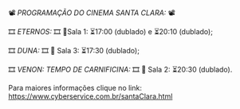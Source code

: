 📽️ *PROGRAMAÇÃO DO CINEMA SANTA CLARA:* 📽️

🎞️ *ETERNOS:* 🎞️
🍿Sala 1: ⏳17:00 (dublado) e ⏳20:10 (dublado);

🎞️ *DUNA:* 🎞️
🍿 Sala 3: ⏳17:30 (dublado);

🎞️ *VENON: TEMPO DE CARNIFICINA:* 🎞️
🍿 Sala 2: ⏳20:30 (dublado).

Para maiores informações clique no link: https://www.cyberservice.com.br/santaClara.html